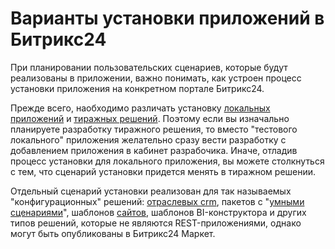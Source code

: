 # Варианты установки приложений в Битрикс24

При планировании пользовательских сценариев, которые будут реализованы в приложении, важно понимать, как устроен процесс установки приложения на конкретном портале Битрикс24.

Прежде всего, наобходимо различать установку [локальных приложений](./local-apps/index.md) и [тиражных решений](./mass-market-apps/). Поэтому если вы изначально планируете разработку тиражного решения, то вместо "тестового локального" приложения желательно сразу вести разработку с добавлением приложения в кабинет разрабочика. Иначе, отладив процесс установки для локального приложения, вы можете столкнуться с тем, что сценарий установки придется менять в тиражном решении.

Отдельный сценарий установки реализован для так называемых "конфигурационных" решений: [отраслевых crm](./vertical-crm-installation.md), пакетов с "[умными сценариями](./smart-scripts-installation.md)", шаблонов [сайтов](./site-templates-installation.md), шаблонов BI-конструктора и других типов решений, которые не являются REST-приложениями, однако могут быть опубликованы в Битрикс24 Маркет.
